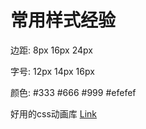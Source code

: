 # 常用样式经验

边距: 8px 16px 24px

字号: 12px 14px 16px

颜色: #333 #666 #999 #efefef

好用的css动画库 [Link](https://juejin.cn/post/7069945906518294536)